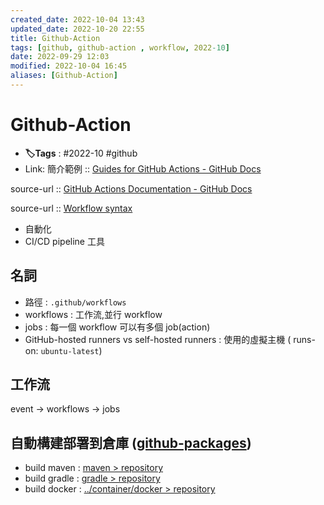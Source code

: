 ```yaml
---
created_date: 2022-10-04 13:43
updated_date: 2022-10-20 22:55
title: Github-Action
tags: [github, github-action , workflow, 2022-10]
date: 2022-09-29 12:03
modified: 2022-10-04 16:45
aliases: [Github-Action]
---
```


# Github-Action

- **🏷️Tags** :   #2022-10 #github
- Link: 
簡介範例 :: [Guides for GitHub Actions - GitHub Docs](https://docs.github.com/en/actions/guides)

source-url :: [GitHub Actions Documentation - GitHub Docs](https://docs.github.com/en/actions)

source-url :: [Workflow syntax](https://docs.github.com/en/actions/using-workflows/workflow-syntax-for-github-actions)

- 自動化
- CI/CD pipeline 工具

## 名詞

- 路徑 : `.github/workflows`
- workflows : 工作流,並行 workflow
- jobs : 每一個 workflow 可以有多個 job(action)
- GitHub-hosted runners vs self-hosted runners : 使用的虛擬主機 ( runs-on: `ubuntu-latest`)

## 工作流

event -> workflows -> jobs

## 自動構建部署到倉庫 ([github-packages](github-packages.md))

- build maven : [maven > repository](maven#repository)
- build gradle : [gradle > repository](gradle#repository)
- build docker : [../container/docker > repository](../container/docker#repository)
